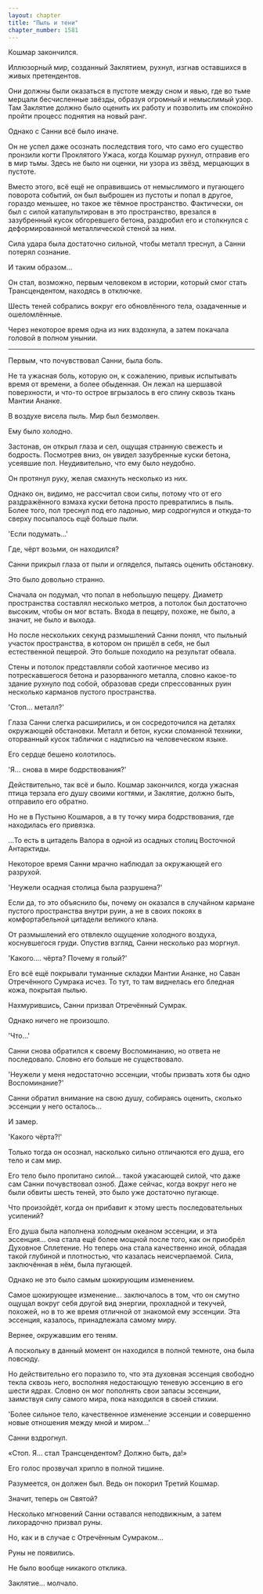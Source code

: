 ```yaml
---
layout: chapter
title: "Пыль и тени"
chapter_number: 1581
---
```




Кошмар закончился.

Иллюзорный мир, созданный Заклятием, рухнул, изгнав оставшихся в живых претендентов.

Они должны были оказаться в пустоте между сном и явью, где во тьме мерцали бесчисленные звёзды, образуя огромный и немыслимый узор. Там Заклятие должно было оценить их работу и позволить им спокойно пройти процесс поднятия на новый ранг.

Однако с Санни всё было иначе.

Он не успел даже осознать последствия того, что само его существо пронзили когти Проклятого Ужаса, когда Кошмар рухнул, отправив его в мир тьмы. Здесь не было ни оценки, ни узора из звёзд, мерцающих в пустоте.

Вместо этого, всё ещё не оправившись от немыслимого и пугающего поворота событий, он был выброшен из пустоты и попал в другое, гораздо меньшее, но такое же тёмное пространство. Фактически, он был с силой катапультирован в это пространство, врезался в зазубренный кусок обгоревшего бетона, раздробил его и столкнулся с деформированной металлической стеной за ним.

Сила удара была достаточно сильной, чтобы металл треснул, а Санни потерял сознание.

И таким образом...

Он стал, возможно, первым человеком в истории, который смог стать Трансцендентом, находясь в отключке.

Шесть теней собрались вокруг его обновлённого тела, озадаченные и ошеломлённые.

Через некоторое время одна из них вздохнула, а затем покачала головой в полном унынии.

***

Первым, что почувствовал Санни, была боль.

Не та ужасная боль, которую он, к сожалению, привык испытывать время от времени, а более обыденная. Он лежал на шершавой поверхности, и что-то острое вгрызалось в его спину сквозь ткань Мантии Ананке.

В воздухе висела пыль. Мир был безмолвен.

Ему было холодно.

Застонав, он открыл глаза и сел, ощущая странную свежесть и бодрость. Посмотрев вниз, он увидел зазубренные куски бетона, усеявшие пол. Неудивительно, что ему было неудобно.

Он протянул руку, желая смахнуть несколько из них.

Однако он, видимо, не рассчитал свои силы, потому что от его раздражённого взмаха куски бетона просто превратились в пыль. Более того, пол треснул под его ладонью, мир содрогнулся и откуда-то сверху посыпалось ещё больше пыли.

'Если подумать...'

Где, чёрт возьми, он находился?

Санни прикрыл глаза от пыли и огляделся, пытаясь оценить обстановку.

Это было довольно странно.

Сначала он подумал, что попал в небольшую пещеру. Диаметр пространства составлял несколько метров, а потолок был достаточно высоким, чтобы он мог встать. Входа в пещеру, похоже, не было, а значит, не было и выхода.

Но после нескольких секунд размышлений Санни понял, что пыльный участок пространства, в котором он пришёл в себя, не был естественной пещерой. Это больше походило на результат обвала.

Стены и потолок представляли собой хаотичное месиво из потрескавшегося бетона и разорванного металла, словно какое-то здание рухнуло под собой, образовав среди спрессованных руин несколько карманов пустого пространства.

'Стоп... металл?'

Глаза Санни слегка расширились, и он сосредоточился на деталях окружающей обстановки. Металл и бетон, куски сломанной техники, оторванный кусок таблички с надписью на человеческом языке.

Его сердце бешено колотилось.

'Я... снова в мире бодрствования?'

Действительно, так всё и было. Кошмар закончился, когда ужасная птица терзала его душу своими когтями, и Заклятие, должно быть, отправило его обратно.

Но не в Пустыню Кошмаров, а в ту точку мира бодрствования, где находилась его привязка.

...То есть в цитадель Валора в одной из осадных столиц Восточной Антарктиды.

Некоторое время Санни мрачно наблюдал за окружающей его разрухой.

'Неужели осадная столица была разрушена?'

Если да, то это объяснило бы, почему он оказался в случайном кармане пустого пространства внутри руин, а не в своих покоях в комфортабельной цитадели великого клана.

От размышлений его отвлекло ощущение холодного воздуха, коснувшегося груди. Опустив взгляд, Санни несколько раз моргнул.

'Какого.... чёрта? Почему я голый?'

Его всё ещё покрывали туманные складки Мантии Ананке, но Саван Отречённого Сумрака исчез. То тут, то там виднелась его бледная кожа, покрытая пылью.

Нахмурившись, Санни призвал Отречённый Сумрак.

Однако ничего не произошло.

'Что...'

Санни снова обратился к своему Воспоминанию, но ответа не последовало. Словно его больше не существовало.

'Неужели у меня недостаточно эссенции, чтобы призвать хотя бы одно Воспоминание?'

Санни обратил внимание на свою душу, собираясь оценить, сколько эссенции у него осталось...

И замер.

'Какого чёрта?!'

Только тогда он осознал, насколько сильно отличаются его душа, его тело и сам мир.

Его тело было пропитано силой... такой ужасающей силой, что даже сам Санни почувствовал озноб. Даже сейчас, когда вокруг него не были обвиты шесть теней, это было уже достаточно пугающе.

Что произойдёт, когда он прибавит к этому шесть последовательных усилений?

Его душа была наполнена холодным океаном эссенции, и эта эссенция... она стала ещё более мощной после того, как он приобрёл Духовное Сплетение. Но теперь она стала качественно иной, обладая такой глубиной и плотностью, что казалась неисчерпаемой. Сила, заключённая в нём, была пугающей.

Однако не это было самым шокирующим изменением.

Самое шокирующее изменение... заключалось в том, что он смутно ощущал вокруг себя другой вид энергии, прохладной и текучей, похожей, но в то же время отличной от знакомой ему эссенции. Эта эссенция, казалось, принадлежала самому миру.

Вернее, окружавшим его теням.

А поскольку в данный момент он находился в полной темноте, она была повсюду.

Но действительно его поразило то, что эта духовная эссенция свободно текла сквозь него, восполняя недостающую теневую эссенцию в его шести ядрах. Словно он мог пополнять свои запасы эссенции, заимствуя силу самого мира, пока находился в своей стихии.

'Более сильное тело, качественное изменение эссенции и совершенно новые отношения между мной и миром...'

Санни вздрогнул.

«Стоп. Я... стал Трансцендентом? Должно быть, да!»

Его голос прозвучал хрипло в полной тишине.

Разумеется, он должен был. Ведь он покорил Третий Кошмар.

Значит, теперь он Святой?

Несколько мгновений Санни оставался неподвижным, а затем лихорадочно призвал руны.

Но, как и в случае с Отречённым Сумраком...

Руны не появились.

Не было вообще никакого отклика.

Заклятие... молчало.

